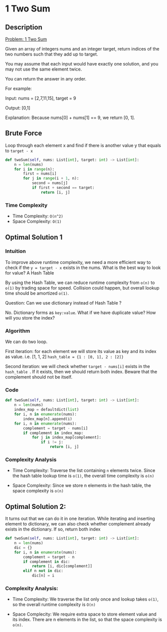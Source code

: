 # 1 Two Sum

## Description

[Problem: 1 Two Sum](https://leetcode.com/problems/two-sum)

Given an array of integers nums and an integer target, return indices of the two numbers such that they add up to target.

You may assume that each input would have exactly one solution, and you may not use the same element twice.

You can return the answer in any order.

For example:

Input: nums = [2,7,11,15], target = 9

Output: [0,1]

Explanation: Because nums[0] + nums[1] == 9, we return [0, 1].

## Brute Force

Loop through each element x and find if there is another value y that equals to `target - x`

```python
def twoSum(self, nums: List[int], target: int) -> List[int]:
    n = len(nums)
    for i in range(n):
        first = nums[i]
        for j in range(i + 1, n):
            second = nums[j]
            if first + second == target:
                return [i, j]
```

### Time Complexity

- Time Complexity: `O(n^2)`
- Space Complexity: `O(1)`

## Optimal Solution 1

### Intuition

To improve above runtime complexity, we need a more efficient way to check if the `y = target - x` exists in the nums. What is the best way to look for value? A Hash Table

By using the Hash Table, we can reduce runtime complexity from `o(n)` to `o(1)` by trading space for speed. Collision could happen, but overall lookup time should be amortized `o(1)`.

Question: Can we use dictionary instead of Hash Table ?

No. Dictionary forms as `key:value`. What if we have duplicate value? How will you store the index?

### Algorithm

We can do two loop.

First iteration: for each element we will store its value as key and its index as value.
i.e. [1, 1, 2] `hash_table = {1 : [0, 1], 2 : [2]}`

Second iteration: we will check whether `target - nums[i]` exists in the `hash_table `. If it exists, then we should return both index. Beware that the complement should not be itself.

### Code

```python
def twoSum(self, nums: List[int], target: int) -> List[int]:
    n = len(nums)
    index_map = defaultdict(list)
    for i, n in enumerate(nums):
        index_map[n].append(i)
    for i, n in enumerate(nums):
        complement = target - nums[i]
        if complement in index_map:
            for j in index_map[complement]:
                if i != j:
                    return [i, j]
```

### Complexity Analysis

- Time Complexity:
  Traverse the list containing `n` elements twice. Since the hash table lookup time is `o(1)`, the overall time complexity is `o(n)`

- Space Complexity:
  Since we store n elements in the hash table, the space complexity is `o(n)`

## Optimal Solution 2:

It turns out that we can do it in one iteration. While iterating and inserting element to dictionary, we can also check whether complement already exists in the dictionary. If so, return both index

```python
def twoSum(self, nums: List[int], target: int) -> List[int]:
    n = len(nums)
    dic = {}
    for i, n in enumerate(nums):
        complement = target - n
        if complement in dic:
            return [i, dic[complement]]
        elif n not in dic:
            dic[n] = i
```

### Complexity Analysis:

- Time Complexity:
  We traverse the list only once and lookup takes `o(1)`, so the overall runtime complexity is `O(n)`

- Space Complecity:
  We require extra space to store element value and its index. There are n elements in the list, so that the space complexity is `o(n)`.
